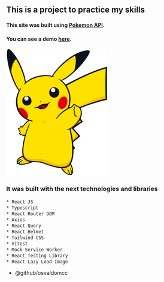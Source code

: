 ## This is a project to practice my skills

#### This site was built using [Pokemon API](https://pokeapi.co/).

#### You can see a demo [here](https://osvaldomcc.github.io/pokemon-pokedex/).

![This is an image](/src/assets/pikachu.svg)

### It was built with the next technologies and libraries
```
* React JS
* Typescript
* React Router DOM
* Axios
* React Query
* React Helmet
* Tailwind CSS
* Vitest
* Mock Service Worker
* React Testing Library
* React Lazy Load Image
```

* @github/osvaldomcc


